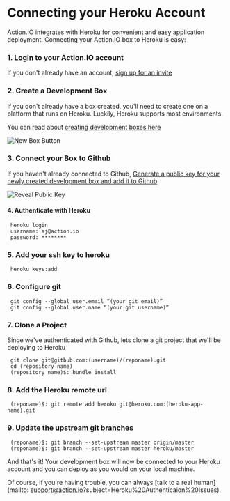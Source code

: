 # Connecting your Heroku Account

Action.IO integrates with Heroku for convenient and easy application deployment. Connecting your Action.IO box to Heroku is easy:

### 1. [Login](https://action.io/login) to your Action.IO account

If you don't already have an account, [sign up for an invite](https://action.io)

### 2. Create a Development Box

If you don't already have a box created, you'll need to create one on a platform that runs on Heroku.  Luckily, Heroku supports most environments.

You can read about [creating development boxes here](http://help.action.io/customer/portal/articles/802603-create-a-box)

![New Box Button](https://raw.github.com/action-io/action-assets/master/support/screenshots/new-box-button.png)

### 3. Connect your Box to Github

If you haven't already connected to Github, [Generate a public key for your newly created development box and add it to Github](http://help.action.io/customer/portal/articles/853510-adding-ssh-keys-to-github)

![Reveal Public Key](https://raw.github.com/action-io/action-assets/master/support/screenshots/reveal-public-key.png)

#### 4. Authenticate with Heroku

     heroku login
     username: aj@action.io
     password: ********

### 5. Add your ssh key to heroku

     heroku keys:add

### 6. Configure git

     git config --global user.email “(your git email)”
     git config --global user.name “(your git username)”

### 7. Clone a Project

Since we've authenticated with Github, lets clone a git project that we'll be deploying to Heroku

     git clone git@gitbub.com:(username)/(reponame).git
     cd (repository name)
     (repository name)$: bundle install

### 8. Add the Heroku remote url

     (reponame)$: git remote add heroku git@heroku.com:(heroku-app-name).git

### 9. Update the upstream git branches

     (reponame)$: git branch --set-upstream master origin/master
     (reponame)$: git branch --set-upstream master heroku/master

And that's it!  Your development box will now be connected to your Heroku account and you can deploy as you would on your local machine.

Of course, if you're having trouble, you can always [talk to a real human](mailto: support@action.io?subject=Heroku%20Authenticaion%20Issues).
